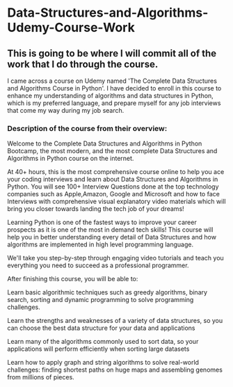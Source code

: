 # Data-Structures-and-Algorithms-Udemy-Course-Work

## This is going to be where I will commit all of the work that I do through the course.

I came across a course on Udemy named 'The Complete Data Structures and Algorithms Course in Python'. I have decided to enroll in this course to enhance my understanding of algorithms and data structures in Python, which is my preferred language, and prepare myself for any job interviews that come my way during my job search.

### Description of the course from their overview:
    
Welcome to the Complete Data Structures and Algorithms in Python Bootcamp, the most modern, and the most complete Data Structures and Algorithms in Python course on the internet.

At 40+ hours, this is the most comprehensive course online to help you ace your coding interviews and learn about Data Structures and Algorithms in Python. You will see 100+ Interview Questions done at the top technology companies such as Apple,Amazon, Google and Microsoft and how to face Interviews with comprehensive visual explanatory video materials which will bring you closer towards landing the tech job of your dreams!

Learning Python is one of the fastest ways to improve your career prospects as it is one of the most in demand tech skills! This course will help you in better understanding every detail of Data Structures and how algorithms are implemented in high level programming language.

We'll take you step-by-step through engaging video tutorials and teach you everything you need to succeed as a professional programmer.

After finishing this course, you will be able to:

Learn basic algorithmic techniques such as greedy algorithms, binary search, sorting and dynamic programming to solve programming challenges.

Learn the strengths and weaknesses of a variety of data structures, so you can choose the best data structure for your data and applications

Learn many of the algorithms commonly used to sort data, so your applications will perform efficiently when sorting large datasets

Learn how to apply graph and string algorithms to solve real-world challenges: finding shortest paths on huge maps and assembling genomes from millions of pieces.
 
